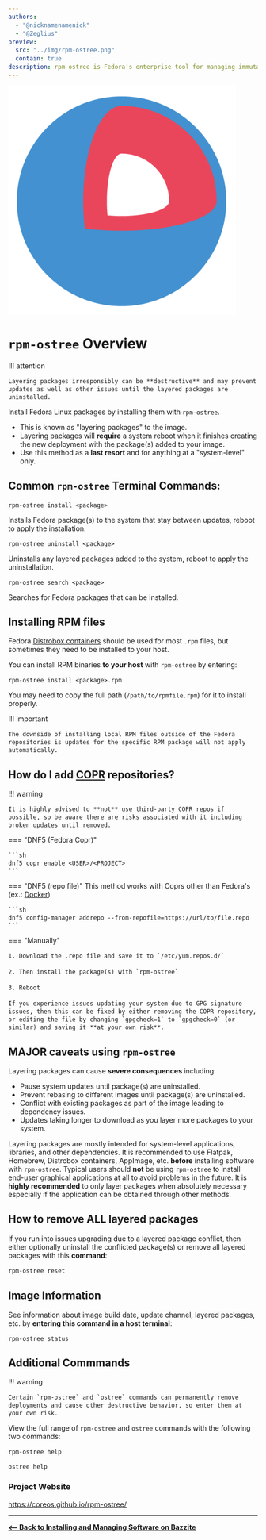 ```yaml
---
authors:
  - "@nicknamenamenick"
  - "@Zeglius"
preview:
  src: "../img/rpm-ostree.png"
  contain: true
description: rpm-ostree is Fedora's enterprise tool for managing immutable operating system updates.
---
```


<!-- ANCHOR: METADATA -->
<!--{"url_discourse": "https://universal-blue.discourse.group/docs?topic=2642", "fetched_at": "2024-09-03 16:43:05.295995+00:00"}-->
<!-- ANCHOR_END: METADATA -->

![rpm-ostree|500x500, 30%](../img/rpm-ostree.png)

# `rpm-ostree` Overview

!!! attention

    Layering packages irresponsibly can be **destructive** and may prevent updates as well as other issues until the layered packages are uninstalled.

Install Fedora Linux packages by installing them with `rpm-ostree`.

- This is known as "layering packages" to the image.
- Layering packages will **require** a system reboot when it finishes creating the new deployment with the package(s) added to your image.
- Use this method as a **last resort** and for anything at a "system-level" only.

## Common `rpm-ostree` Terminal Commands:

```
rpm-ostree install <package>
```

Installs Fedora package(s) to the system that stay between updates, reboot to apply the installation.

```
rpm-ostree uninstall <package>
```

Uninstalls any layered packages added to the system, reboot to apply the uninstallation.

```
rpm-ostree search <package>
```

Searches for Fedora packages that can be installed.

## Installing RPM files

Fedora [Distrobox containers](https://docs.bazzite.gg/Installing_and_Managing_Software/Distrobox/) should be used for most `.rpm` files, but sometimes they need to be installed to your host.

You can install RPM binaries **to your host** with `rpm-ostree` by entering:

```
rpm-ostree install <package>.rpm
```

You may need to copy the full path (`/path/to/rpmfile.rpm`) for it to install properly.

!!! important

    The downside of installing local RPM files outside of the Fedora repositories is updates for the specific RPM package will not apply automatically.

## How do I add [COPR](https://copr.fedorainfracloud.org) repositories?

!!! warning

    It is highly advised to **not** use third-party COPR repos if possible, so be aware there are risks associated with it including broken updates until removed.

=== "DNF5 (Fedora Copr)"

    ```sh
    dnf5 copr enable <USER>/<PROJECT>
    ```

=== "DNF5 (repo file)"
This method works with Coprs other than Fedora's (ex.: [Docker](https://docs.docker.com/engine/install/fedora/#set-up-the-repository))

    ```sh
    dnf5 config-manager addrepo --from-repofile=https://url/to/file.repo
    ```

=== "Manually"

    1. Download the .repo file and save it to `/etc/yum.repos.d/`

    2. Then install the package(s) with `rpm-ostree`

    3. Reboot

    If you experience issues updating your system due to GPG signature issues, then this can be fixed by either removing the COPR repository, or editing the file by changing `gpgcheck=1` to `gpgcheck=0` (or similar) and saving it **at your own risk**.

## **MAJOR** caveats using `rpm-ostree`

Layering packages can cause **severe consequences** including:

- Pause system updates until package(s) are uninstalled.
- Prevent rebasing to different images until package(s) are uninstalled.
- Conflict with existing packages as part of the image leading to dependency issues.
- Updates taking longer to download as you layer more packages to your system.

Layering packages are mostly intended for system-level applications, libraries, and other dependencies. It is recommended to use Flatpak, Homebrew, Distrobox containers, AppImage, etc. **before** installing software with `rpm-ostree`. Typical users should **not** be using `rpm-ostree` to install end-user graphical applications at all to avoid problems in the future. It is **highly recommended** to only layer packages when absolutely necessary especially if the application can be obtained through other methods.

## How to remove **ALL** layered packages

If you run into issues upgrading due to a layered package conflict, then either optionally uninstall the conflicted package(s) or remove all layered packages with this **command**:

```bash
rpm-ostree reset
```

## Image Information

See information about image build date, update channel, layered packages, etc. by **entering this command in a host terminal**:

```command
rpm-ostree status
```

## Additional Commmands

!!! warning

    Certain `rpm-ostree` and `ostree` commands can permanently remove deployments and cause other destructive behavior, so enter them at your own risk.

View the full range of `rpm-ostree` and `ostree` commands with the following two commands:

```
rpm-ostree help
```

```
ostree help
```

### Project Website

https://coreos.github.io/rpm-ostree/

<hr>

[**<-- Back to Installing and Managing Software on Bazzite**](./index.md)
